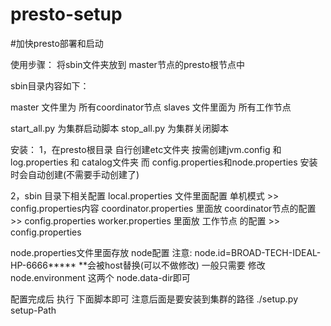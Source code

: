 # presto-setup
#加快presto部署和启动

使用步骤：
将sbin文件夹放到 master节点的presto根节点中

sbin目录内容如下：

master 文件里为 所有coordinator节点
slaves 文件里面为 所有工作节点

start_all.py 为集群启动脚本
stop_all.py 为集群关闭脚本

安装：
1，在presto根目录 自行创建etc文件夹 
按需创建jvm.config 和 log.properties 和 catalog文件夹
而 config.properties和node.properties 安装时会自动创建(不需要手动创建了)

2，sbin 目录下相关配置
local.properties 文件里面配置 单机模式   >> config.properties内容
coordinator.properties 里面放 coordinator节点的配置  >> config.properties
worker.properties  里面放 工作节点 的配置 >> config.properties

node.properties文件里面存放 node配置 
注意: node.id=BROAD-TECH-IDEAL-HP-6666*****  **会被host替换(可以不做修改)
一般只需要 修改 node.environment 这两个 node.data-dir即可

配置完成后 执行 下面脚本即可  注意后面是要安装到集群的路径
./setup.py setup-Path
